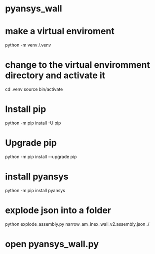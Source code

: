 # pyansys_wall

# make a virtual enviroment
python -m venv /.venv

# change to the virtual enviromment directory and activate it
cd .venv
source bin/activate

# Install pip
python -m pip install -U pip

# Upgrade pip
python -m pip install --upgrade pip

# install pyansys
python -m pip install pyansys

# explode json into a folder
python explode_assembly.py narrow_am_inex_wall_v2.assembly.json ./

# open pyansys_wall.py
# 